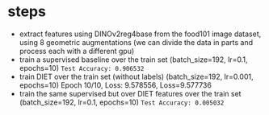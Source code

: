 # steps
- extract features using DINOv2reg4base from the food101 image dataset, using 8 geometric augmentations (we can divide the data in parts and process each with a different gpu)
- train a supervised baseline over the train set
    (batch_size=192, lr=0.1, epochs=10) `Test Accuracy: 0.906532` 
- train DIET over the train set (without labels)
    (batch_size=192, lr=0.001, epochs=10) Epoch 10/10, Loss: 9.578556, Loss=9.577736
- train the same supervised but over DIET features over the train set
    (batch_size=192, lr=0.1, epochs=10) `Test Accuracy: 0.005032`  


   